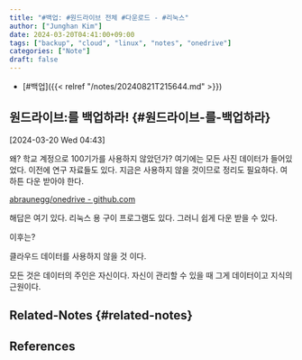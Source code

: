 ```yaml
---
title: "#백업: #원드라이브 전체 #다운로드 - #리눅스"
author: ["Junghan Kim"]
date: 2024-03-20T04:41:00+09:00
tags: ["backup", "cloud", "linux", "notes", "onedrive"]
categories: ["Note"]
draft: false
---
```


-   [#백업]({{< relref "/notes/20240821T215644.md" >}})


## 원드라이브:를 백업하라! {#원드라이브-를-백업하라}

<span class="timestamp-wrapper"><span class="timestamp">[2024-03-20 Wed 04:43]</span></span>

왜? 학교 계정으로 100기가를 사용하지 않았던가? 여기에는 모든 사진 데이터가 들어있었다. 이전에 연구 자료들도 있다. 지금은 사용하지 않을 것이므로 정리도 필요하다. 여하튼 다운 받아야 한다.

[abraunegg/onedrive - github.com](https://github.com/abraunegg/onedrive)

해답은 여기 있다. 리눅스 용 구이 프로그램도 있다. 그러니 쉽게 다운 받을 수 있다.

이후는?

클라우드 데이터를 사용하지 않을 것 이다.

모든 것은 데이터의 주인은 자신이다. 자신이 관리할 수 있을 때 그게 데이터이고 지식의 근원이다.


## Related-Notes {#related-notes}

## References

<style>.csl-entry{text-indent: -1.5em; margin-left: 1.5em;}</style><div class="csl-bib-body">
</div>
